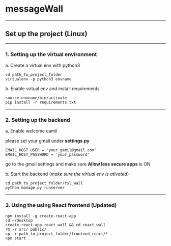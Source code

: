 # messageWall

----
## Set up the project (Linux)

----
### 1. Setting up the virtual environment
a. Create a virtual env with python3  

    cd path_to_project_folder
    virtualenv -p python3 envname
   
b. Enable virtual env and install requirements
    
    source envname/bin/activate 
    pip install -r requirements.txt
----

### 2. Setting up the backend
a. Enable welcome eamil
  
please set your gmail under **settings.py**  
     
    EMAIL_HOST_USER = 'your_gamil@gmail.com'  
    EMAIL_HOST_PASSWORD = 'your_password'  
go to the gmail settings and make sure **Allow less secure apps** is ON

b. Start the backend (*make sure the virtual env is ativated*)

    cd path_to_project_folder/tsl_wall
    python manage.py runserver
----

### 3. Using the using React frontend (Updated)
    npm install -g create-react-app
    cd ~/Desktop
    create-react-app react_wall && cd react_wall
    rm -r src/ public/
    cp -r path_to_project_folder/frontend_react/* .
    npm start

